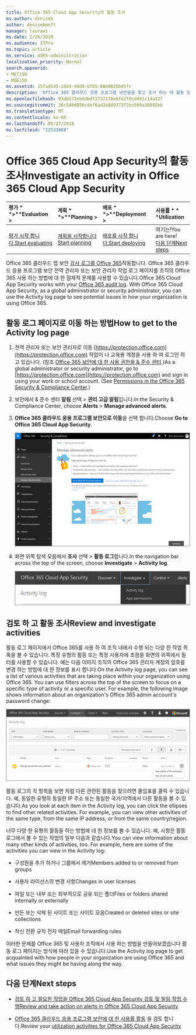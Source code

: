```yaml
---
title: Office 365 Cloud App Security의 활동 조사
ms.author: deniseb
author: denisebmsft
manager: laurawi
ms.date: 2/26/2018
ms.audience: ITPro
ms.topic: article
ms.service: o365-administration
localization_priority: Normal
search.appverid:
- MET150
- MOE150
ms.assetid: 15fa4545-28b4-4dd4-bf85-88e0926bd5fc
description: 'Office 365 클라우드 응용 프로그램 보안을을 찾고 조사 하는 데 활동 및 계정 하 여 Office 365 환경에서 소식을 볼 수 있습니다. '
ms.openlocfilehash: 03db572ebddbdf27371f8e6fd2f0cdd91c14a12f
ms.sourcegitcommit: 36c5466056cdef6ad2a8d9372f2bc009a30892bb
ms.translationtype: MT
ms.contentlocale: ko-KR
ms.lasthandoff: 08/27/2018
ms.locfileid: "22533088"
---
```

# <a name="investigate-an-activity-in-office-365-cloud-app-security"></a><span data-ttu-id="972fb-103">Office 365 Cloud App Security의 활동 조사</span><span class="sxs-lookup"><span data-stu-id="972fb-103">Investigate an activity in Office 365 Cloud App Security</span></span>
  
|<span data-ttu-id="972fb-104">평가 * *\>**</span><span class="sxs-lookup"><span data-stu-id="972fb-104">****Evaluation** \>**</span></span>|<span data-ttu-id="972fb-105">계획 * *\>**</span><span class="sxs-lookup"><span data-stu-id="972fb-105">****Planning** \>**</span></span>|<span data-ttu-id="972fb-106">배포 * *\>**</span><span class="sxs-lookup"><span data-stu-id="972fb-106">****Deployment** \>**</span></span>|<span data-ttu-id="972fb-107">사용률 \* \* \*</span><span class="sxs-lookup"><span data-stu-id="972fb-107">****Utilization****</span></span>|
|:-----|:-----|:-----|:-----|
|[<span data-ttu-id="972fb-108">평가 시작 합니다.</span><span class="sxs-lookup"><span data-stu-id="972fb-108">Start evaluating</span></span>](office-365-cas-overview.md) <br/> |[<span data-ttu-id="972fb-109">계획을 시작합니다</span><span class="sxs-lookup"><span data-stu-id="972fb-109">Start planning</span></span>](get-ready-for-office-365-cas.md) <br/> |[<span data-ttu-id="972fb-110">배포를 시작 합니다.</span><span class="sxs-lookup"><span data-stu-id="972fb-110">Start deploying</span></span>](turn-on-office-365-cas.md) <br/> |<span data-ttu-id="972fb-111">여기는!</span><span class="sxs-lookup"><span data-stu-id="972fb-111">You are here!</span></span>  <br/> [<span data-ttu-id="972fb-112">다음 단계</span><span class="sxs-lookup"><span data-stu-id="972fb-112">Next steps</span></span>](#next-steps) <br/> |
   
<span data-ttu-id="972fb-p101">Office 365 클라우드 앱 보안 [감사 로그를 Office 365](detailed-properties-in-the-office-365-audit-log.md)작동합니다. Office 365 클라우드 응용 프로그램 보안 전역 관리자 또는 보안 관리자 작업 로그 페이지를 조직의 Office 365 사용 하는 방법에 대 한 잠재적 문제를 사용할 수 있습니다.</span><span class="sxs-lookup"><span data-stu-id="972fb-p101">Office 365 Cloud App Security works with your [Office 365 audit log](detailed-properties-in-the-office-365-audit-log.md). With Office 365 Cloud App Security, as a global administrator or security administrator, you can use the Activity log page to see potential issues in how your organization is using Office 365.</span></span>
  
## <a name="how-to-get-to-the-activity-log-page"></a><span data-ttu-id="972fb-115">활동 로그 페이지로 이동 하는 방법</span><span class="sxs-lookup"><span data-stu-id="972fb-115">How to get to the Activity log page</span></span>

1. <span data-ttu-id="972fb-p102">전역 관리자 또는 보안 관리자로 이동 [https://protection.office.com](https://protection.office.com) 작업이 나 교육용 계정을 사용 하 여 로그인 하 고 있습니다. (참조 [Office 365 보안에 대 한 사용 권한을 &amp; 준수 센터](permissions-in-the-security-and-compliance-center.md).)</span><span class="sxs-lookup"><span data-stu-id="972fb-p102">As a global administrator or security administrator, go to [https://protection.office.com](https://protection.office.com) and sign in using your work or school account. (See [Permissions in the Office 365 Security &amp; Compliance Center](permissions-in-the-security-and-compliance-center.md).)</span></span>
    
2. <span data-ttu-id="972fb-118">보안에서 &amp; 준수 센터 **알림** 선택 \> **관리 고급 알림**입니다.</span><span class="sxs-lookup"><span data-stu-id="972fb-118">In the Security &amp; Compliance Center, choose **Alerts** \> **Manage advanced alerts**.</span></span>
    
3. <span data-ttu-id="972fb-119">**Office 365 클라우드 응용 프로그램 보안으로 이동**을 선택 합니다.</span><span class="sxs-lookup"><span data-stu-id="972fb-119">Choose **Go to Office 365 Cloud App Security**.</span></span>
    
    ![보안에서 &amp; 준수 센터 Office 365 클라우드 앱 보안으로 이동 하려면 고급 알림 관리를 선택 합니다.](media/958632d4-03e3-4ade-8e22-d5509db6fca7.png)
  
4. <span data-ttu-id="972fb-121">화면 위쪽 탐색 모음에서 **조사** 선택 \> **활동 로그**합니다.</span><span class="sxs-lookup"><span data-stu-id="972fb-121">In the navigation bar across the top of the screen, choose **Investigate** \> **Activity log**.</span></span>
    
    ![O365 CAS 포털에서 조사를 선택 합니다.](media/8c7b87c9-71a6-4952-adb2-185e941ffe9a.png)
  
## <a name="review-and-investigate-activities"></a><span data-ttu-id="972fb-123">검토 하 고 활동 조사</span><span class="sxs-lookup"><span data-stu-id="972fb-123">Review and investigate activities</span></span>

<span data-ttu-id="972fb-p103">활동 로그 페이지에서 Office 365를 사용 하 여 조직 내에서 수행 되는 다양 한 작업 목록을 볼 수 있습니다. 특정 유형의 활동 또는 특정 사용자에 초점을 화면의 위쪽에서 필터를 사용할 수 있습니다. 예는 다음 이미지 조직의 Office 365 관리자 계정의 암호를 변경 하는 방법에 대 한 정보를 표시 합니다.</span><span class="sxs-lookup"><span data-stu-id="972fb-p103">On the Activity log page, you can see a list of various activities that are taking place within your organization using Office 365. You can use filters across the top of the screen to focus on a specific type of activity or a specific user. For example, the following image shows information about an organization's Office 365 admin account's password change:</span></span>
  
![Office 365 클라우드 응용 프로그램 보안에서 조사 선택 \> 활동 로그 합니다.](media/5d54600c-59cd-4f33-b4f0-29b75c37baae.png)
  
<span data-ttu-id="972fb-p104">활동 로그의 각 항목을 보면 처럼 다른 관련된 활동을 찾으려면 줄임표를 클릭 수 있습니다. 예, 동일한 유형의 동일한 IP 주소 또는 동일한 국가/지역에서 다른 활동을 볼 수 있습니다.</span><span class="sxs-lookup"><span data-stu-id="972fb-p104">As you look at each item in the Activity log, you can click the ellipses to find other related activities. For example, you can view other activities of the same type, from the same IP address, or from the same country/region.</span></span>
  
<span data-ttu-id="972fb-p105">너무 다양 한 유형의 활동을 하는 방법에 대 한 정보를 볼 수 있습니다. 예, 사항은 활동 로그에서 볼 수 있는 작업의 일부 다음과 같습니다.</span><span class="sxs-lookup"><span data-stu-id="972fb-p105">You can view information about many other kinds of activities, too. For example, here are some of the activities you can view in the Activity log:</span></span>
  
- <span data-ttu-id="972fb-132">구성원을 추가 하거나 그룹에서 제거</span><span class="sxs-lookup"><span data-stu-id="972fb-132">Members added to or removed from groups</span></span>
    
- <span data-ttu-id="972fb-133">사용자 라이선스의 변경 사항</span><span class="sxs-lookup"><span data-stu-id="972fb-133">Changes in user licenses</span></span>
    
- <span data-ttu-id="972fb-134">파일 또는 내부 또는 외부적으로 공유 되는 폴더</span><span class="sxs-lookup"><span data-stu-id="972fb-134">Files or folders shared internally or externally</span></span>
    
- <span data-ttu-id="972fb-135">만든 또는 삭제 된 사이트 또는 사이트 모음</span><span class="sxs-lookup"><span data-stu-id="972fb-135">Created or deleted sites or site collections</span></span>
    
- <span data-ttu-id="972fb-136">착신 전환 규칙 전자 메일</span><span class="sxs-lookup"><span data-stu-id="972fb-136">Email forwarding rules</span></span>
    
<span data-ttu-id="972fb-137">이러한 문제를 Office 365 및 사용자 조직에서 사용 하는 방법을 만들어보겠습니다 활동 로그 페이지는 방식에 따라 있을 수 있습니다.</span><span class="sxs-lookup"><span data-stu-id="972fb-137">Use the Activity log page to get acquainted with how people in your organization are using Office 365 and what issues they might be having along the way.</span></span>
  
## <a name="next-steps"></a><span data-ttu-id="972fb-138">다음 단계</span><span class="sxs-lookup"><span data-stu-id="972fb-138">Next steps</span></span>

- [<span data-ttu-id="972fb-139">검토 하 고 필요한 작업을 Office 365 Cloud App Security 검토 및 알림 작업 수행</span><span class="sxs-lookup"><span data-stu-id="972fb-139">Review and take action on alerts in Office 365 Cloud App Security</span></span>](review-office-365-cas-alerts.md)
    
- <span data-ttu-id="972fb-140">[Office 365 클라우드 응용 프로그램 보안에 대 한 사용률 활동](utilization-activities-for-ocas.md) 을 검토 합니다.</span><span class="sxs-lookup"><span data-stu-id="972fb-140">Review your [utilization activities for Office 365 Cloud App Security](utilization-activities-for-ocas.md)</span></span>
    

